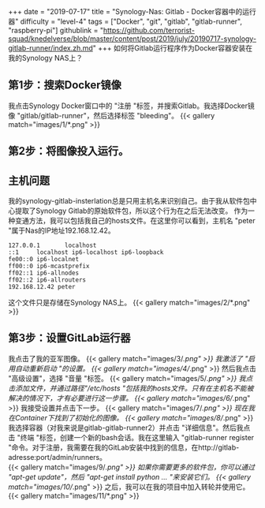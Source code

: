 +++
date = "2019-07-17"
title = "Synology-Nas: Gitlab - Docker容器中的运行器"
difficulty = "level-4"
tags = ["Docker", "git", "gitlab", "gitlab-runner", "raspberry-pi"]
githublink = "https://github.com/terrorist-squad/knedelverse/blob/master/content/post/2019/july/20190717-synology-gitlab-runner/index.zh.md"
+++
如何将Gitlab运行程序作为Docker容器安装在我的Synology NAS上？
## 第1步：搜索Docker镜像
我点击Synology Docker窗口中的 "注册 "标签，并搜索Gitlab。我选择Docker镜像 "gitlab/gitlab-runner"，然后选择标签 "bleeding"。
{{< gallery match="images/1/*.png" >}}

## 第2步：将图像投入运行。

## 主机问题
我的synology-gitlab-insterlation总是只用主机名来识别自己。由于我从软件包中心提取了Synology Gitlab的原始软件包，所以这个行为在之后无法改变。  作为一种变通方法，我可以包括我自己的hosts文件。在这里你可以看到，主机名 "peter "属于Nas的IP地址192.168.12.42。
```
127.0.0.1       localhost                                                       
::1     localhost ip6-localhost ip6-loopback                                    
fe00::0 ip6-localnet                                                            
ff00::0 ip6-mcastprefix                                                         
ff02::1 ip6-allnodes                                                            
ff02::2 ip6-allrouters               
192.168.12.42 peter

```
这个文件只是存储在Synology NAS上。
{{< gallery match="images/2/*.png" >}}

## 第3步：设置GitLab运行器
我点击了我的亚军图像。
{{< gallery match="images/3/*.png" >}}
我激活了 "启用自动重新启动 "的设置。
{{< gallery match="images/4/*.png" >}}
然后我点击 "高级设置"，选择 "音量 "标签。
{{< gallery match="images/5/*.png" >}}
我点击添加文件，并通过路径"/etc/hosts "包括我的hosts文件。只有在主机名不能被解决的情况下，才有必要进行这一步骤。
{{< gallery match="images/6/*.png" >}}
我接受设置并点击下一步。
{{< gallery match="images/7/*.png" >}}
现在我在Container下找到了初始化的图像。
{{< gallery match="images/8/*.png" >}}
我选择容器（对我来说是gitlab-gitlab-runner2）并点击 "详细信息"。然后我点击 "终端 "标签，创建一个新的bash会话。我在这里输入 "gitlab-runner register "命令。对于注册，我需要在我的GitLab安装中找到的信息，在http://gitlab-adresse:port/admin/runners。   
{{< gallery match="images/9/*.png" >}}
如果你需要更多的软件包，你可以通过 "apt-get update"，然后 "apt-get install python ... "来安装它们。
{{< gallery match="images/10/*.png" >}}
之后，我可以在我的项目中加入转轮并使用它。
{{< gallery match="images/11/*.png" >}}
